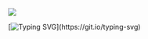 <img src="https://i.imgur.com/gtISwWH.png"/>

[![Typing SVG](https://readme-typing-svg.herokuapp.com?font=Fira+Code&pause=1000&width=435&lines=Hi...;I+am+Oumaima%2C+a+Software+Engineer.;Open+to+collaborations+on+projects;Fun+fact%3A+I+love+graphic+design%2C+volunterring%2C+eating%2C+watching+animations.)](https://git.io/typing-svg)

<!--
**emaoumaima/emaoumaima** is a ✨ _special_ ✨ repository because its `README.md` (this file) appears on your GitHub profile.

Here are some ideas to get you started:

- 🔭 I’m currently working on ...
- 🌱 I’m currently learning ...
- 👯 I’m looking to collaborate on ...
- 🤔 I’m looking for help with ...
- 💬 Ask me about ...
- 📫 How to reach me: ...
- 😄 Pronouns: ...
- ⚡ Fun fact: ...
-->
